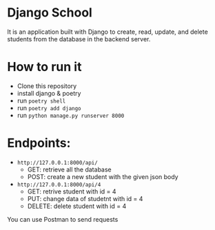 # Django School

It is an application built with Django to create, read, update, and delete students from the database in the backend server.

# How to run it

* Clone this repository
* install django & poetry
* run `poetry shell`
* run `poetry add django`
* run `python manage.py runserver 8000`

# Endpoints:

* `http://127.0.0.1:8000/api/` 
  * GET: retrieve all the database
  * POST: create a new student with the given json body
* `http://127.0.0.1:8000/api/4` 
  * GET: retrive student with id = 4
  * PUT: change data of studetnt with id = 4
  * DELETE: delete student with id = 4

You can use Postman to send requests
